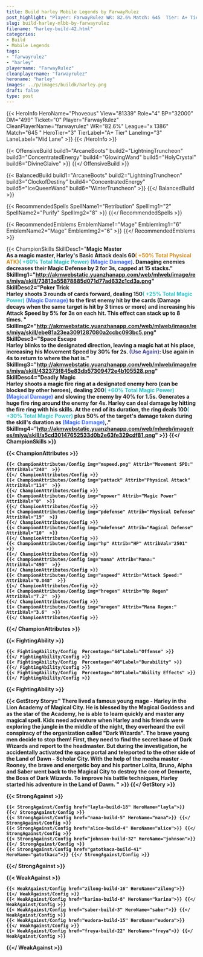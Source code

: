 ```yaml
---
title: Build harley Mobile Legends by FarwayRulez
post_highlight: "Player: FarwayRulez WR: 82.6% Match: 645  Tier: A+ Tier Lane: Mid Lane"
slug: build-harley-mlbb-by-farwayrulez
filename: "harley-build-42.html"
categories: 
- Build 
- Mobile Legends
tags: 
- "farwayrulez"
- "harley"
playername: "FarwayRulez"
cleanplayername: "farwayrulez"
heroname: "harley"
images: ../p/images/buildk/harley.png
draft: false
type: post
---
```


{{< HeroInfo HeroName="Phoveous" View="81339" Role="4" BP="32000" DM="499" Ticket="0" Player="FarwayRulez" CleanPlayerName="farwayrulez" WR="82.6%" League="x 1386" Match="645 " HeroTier="3" TierLabel="A+ Tier" LaneImg="3" LaneLabel="Mid Lane" >}} {{< /HeroInfo >}}
 
{{< OffensiveBuild build1="ArcaneBoots"  build2="LightningTruncheon" build3="ConcentratedEnergy" build4="GlowingWand" build5="HolyCrystal" build6="DivineGlaive" >}} {{</ OffensiveBuild >}}  

{{< BalancedBuild build1="ArcaneBoots"  build2="LightningTruncheon" build3="ClockofDestiny" build4="ConcentratedEnergy" build5="IceQueenWand" build6="WinterTruncheon" >}} {{</ BalancedBuild >}}  

{{< RecommendedSpells SpellName1="Retribution" SpellImg1="2" SpellName2="Purify" SpellImg2="8" >}} {{</ RecommendedSpells >}}   

{{< RecommendedEmblems EmblemName1="Mage" EmblemImg1="6" EmblemName2="Mage" EmblemImg2="6" >}} {{</ RecommendedEmblems >}}   

{{< ChampionSkills SkillDesc1="<b>Magic Master<br>As a magic master, Harley's Basic Attack deals 60<font color='#D58E1F'>( +50% Total Physical ATK)</font><font color='#27C0C7'>( +60% Total Magic Power)</font> <font color='#3B69FF'>(Magic Damage)</font>. Damaging enemies decreases their Magic Defense by 2 for 3s, capped at 15 stacks." SkillImg1="http://akmwebstatic.yuanzhanapp.com/web/mlweb/image/res/miya/skill/73813a55878885d071d77ad632c1cd3a.png"  SkillDesc2="<b>Poker Trick<br>Harley shoots 3 rounds of cards forward, dealing 150<font color='#27C0C7'>( +25% Total Magic Power)</font> <font color='#3B69FF'>(Magic Damage)</font> to the first enemy hit by the cards (Damage decays when the same target is hit by 3 times or more) and increasing his Attack Speed by 5% for 3s on each hit. This effect can stack up to 8 times. " SkillImg2="http://akmwebstatic.yuanzhanapp.com/web/mlweb/image/res/miya/skill/ebe81a23ea3091287080a2ccbc093bc5.png"  SkillDesc3="<b>Space Escape<br>Harley blinks to the designated direction, leaving a magic hat at his place, increasing his Movement Speed by 30% for 2s. <font color='#404495'>(Use Again)</font>: Use again in 4s to return to where the hat is." SkillImg3="http://akmwebstatic.yuanzhanapp.com/web/mlweb/image/res/miya/skill/432373f845e83db57309472e4b105528.png"  SkillDesc4="<b>Deadly Magic<br>Harley shoots a magic fire ring at a designated enemy hero (can be blocked by other heroes), dealing 200<font color='#27C0C7'>( +60% Total Magic Power)</font> <font color='#3B69FF'>(Magical Damage)</font> and slowing the enemy by 40% for 1.5s. Generates a huge fire ring around the enemy for 4s. Harley can deal damage by hitting the fire ring with his skills. At the end of its duration, the ring deals 100<font color='#27C0C7'>( +30% Total Magic Power)</font> plus 50% of the target's damage taken during the skill's duration as <font color='#3B69FF'>(Magic Damage)</font>,." SkillImg4="http://akmwebstatic.yuanzhanapp.com/web/mlweb/image/res/miya/skill/a5cd30147652533d0b2e63fe329cdf81.png"  >}} {{</ ChampionSkills >}}
	

{{< ChampionAttributes >}}

	{{< ChampionAttributes/Config img="mspeed.png" Attrib="Movement SPD:" AttribVal="240"  >}} 
	{{</ ChampionAttributes/Config >}}
	{{< ChampionAttributes/Config img="pattack" Attrib="Physical Attack" AttribVal="114"  >}} 
	{{</ ChampionAttributes/Config >}}
	{{< ChampionAttributes/Config img="mpower" Attrib="Magic Power" AttribVal="0"  >}} 
	{{</ ChampionAttributes/Config >}}
	{{< ChampionAttributes/Config img="pdefense" Attrib="Physical Defense" AttribVal="19"  >}} 
	{{</ ChampionAttributes/Config >}}
	{{< ChampionAttributes/Config img="mdefense" Attrib="Magical Defense" AttribVal="10"  >}} 
	{{</ ChampionAttributes/Config >}}
	{{< ChampionAttributes/Config img="hp" Attrib="HP" AttribVal="2501"  >}} 
	{{</ ChampionAttributes/Config >}}
	{{< ChampionAttributes/Config img="mana" Attrib="Mana:" AttribVal="490"  >}} 
	{{</ ChampionAttributes/Config >}}
	{{< ChampionAttributes/Config img="aspeed" Attrib="Attack Speed:" AttribVal="0.848"  >}} 
	{{</ ChampionAttributes/Config >}}
	{{< ChampionAttributes/Config img="hregen" Attrib="Hp Regen" AttribVal="7.2"  >}} 
	{{</ ChampionAttributes/Config >}}
	{{< ChampionAttributes/Config img="mregen" Attrib="Mana Regen:" AttribVal="3.6"  >}} 
	{{</ ChampionAttributes/Config >}}
	
	
{{</ ChampionAttributes >}}


{{< FightingAbility >}}

	{{< FightingAbility/Config  Percentage="64"Label="Offense" >}} 
	{{</ FightingAbility/Config >}}		
	{{< FightingAbility/Config  Percentage="40"Label="Durability" >}} 
	{{</ FightingAbility/Config >}}
	{{< FightingAbility/Config  Percentage="80"Label="Ability Effects" >}} 
	{{</ FightingAbility/Config >}}
	
{{< FightingAbility >}}

{{< GetStory Story=" There lived a famous young mage - Harley in the Lion Academy of Magical City. He is blessed by the Magical Goddess and as the star of the Academy, he is able to learn quickly and master any magical spell. Kids need adventure when Harley and his friends were exploring the jungle in the middle of the night, they overheard the evil conspiracy of the organization called \"Dark Wizards\". The brave young men decide to stop them! First, they need to find the secret base of Dark Wizards and report to the headmaster. But during the investigation, he accidentally activated the space portal and teleported to the other side of the Land of Dawn - Scholar City. With the help of the mecha master - Rooney, the brave and energetic boy and his partner Lolita, Bruno, Alpha and Saber went back to the Magical City to destroy the core of Demorte, the Boss of Dark Wizards. To improve his battle techniques, Harley started his adventure in the Land of Dawn. " >}}  {{</ GetStory >}}

{{< StrongAgainst >}}

	{{< StrongAgainst/Config href="layla-build-18" HeroName="layla">}} {{</ StrongAgainst/Config >}}
	{{< StrongAgainst/Config href="nana-build-5" HeroName="nana">}} {{</ StrongAgainst/Config >}}
	{{< StrongAgainst/Config href="alice-build-4" HeroName="alice">}} {{</ StrongAgainst/Config >}}
	{{< StrongAgainst/Config href="johnson-build-32" HeroName="johnson">}} {{</ StrongAgainst/Config >}}
	{{< StrongAgainst/Config href="gatotkaca-build-41" HeroName="gatotkaca">}} {{</ StrongAgainst/Config >}}
	
{{</ StrongAgainst >}}

{{< WeakAgainst >}}

	{{< WeakAgainst/Config href="zilong-build-16" HeroName="zilong">}} {{</ WeakAgainst/Config >}}
	{{< WeakAgainst/Config href="karina-build-8" HeroName="karina">}} {{</ WeakAgainst/Config >}}
	{{< WeakAgainst/Config href="saber-build-3" HeroName="saber">}} {{</ WeakAgainst/Config >}}
	{{< WeakAgainst/Config href="eudora-build-15" HeroName="eudora">}} {{</ WeakAgainst/Config >}}
	{{< WeakAgainst/Config href="freya-build-22" HeroName="freya">}} {{</ WeakAgainst/Config >}}
	
{{</ WeakAgainst >}}
